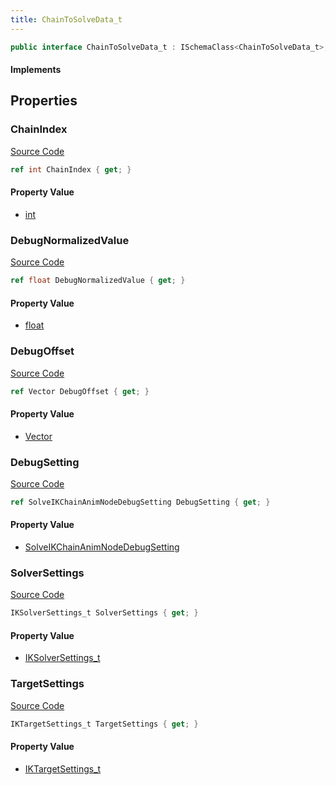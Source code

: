 ```yaml
---
title: ChainToSolveData_t
---
```


```csharp
public interface ChainToSolveData_t : ISchemaClass<ChainToSolveData_t>, ISchemaField, ISchemaClass, INativeHandle
```

#### Implements

## Properties

### ChainIndex

[Source Code](https://github.com/swiftly-solution/swiftlys2/blob/main/managed/src/SwiftlyS2.Generated/Schemas/Interfaces/ChainToSolveData_t.cs#L17)

```csharp
ref int ChainIndex { get; }
```

#### Property Value

- [int](https://learn.microsoft.com/dotnet/api/system.int32)

### DebugNormalizedValue

[Source Code](https://github.com/swiftly-solution/swiftlys2/blob/main/managed/src/SwiftlyS2.Generated/Schemas/Interfaces/ChainToSolveData_t.cs#L25)

```csharp
ref float DebugNormalizedValue { get; }
```

#### Property Value

- [float](https://learn.microsoft.com/dotnet/api/system.single)

### DebugOffset

[Source Code](https://github.com/swiftly-solution/swiftlys2/blob/main/managed/src/SwiftlyS2.Generated/Schemas/Interfaces/ChainToSolveData_t.cs#L27)

```csharp
ref Vector DebugOffset { get; }
```

#### Property Value

- [Vector](/docs/api/shared/natives/vector)

### DebugSetting

[Source Code](https://github.com/swiftly-solution/swiftlys2/blob/main/managed/src/SwiftlyS2.Generated/Schemas/Interfaces/ChainToSolveData_t.cs#L23)

```csharp
ref SolveIKChainAnimNodeDebugSetting DebugSetting { get; }
```

#### Property Value

- [SolveIKChainAnimNodeDebugSetting](/docs/api/shared/schemadefinitions/solveikchainanimnodedebugsetting)

### SolverSettings

[Source Code](https://github.com/swiftly-solution/swiftlys2/blob/main/managed/src/SwiftlyS2.Generated/Schemas/Interfaces/ChainToSolveData_t.cs#L19)

```csharp
IKSolverSettings_t SolverSettings { get; }
```

#### Property Value

- [IKSolverSettings_t](/docs/api/shared/schemadefinitions/iksolversettings_t)

### TargetSettings

[Source Code](https://github.com/swiftly-solution/swiftlys2/blob/main/managed/src/SwiftlyS2.Generated/Schemas/Interfaces/ChainToSolveData_t.cs#L21)

```csharp
IKTargetSettings_t TargetSettings { get; }
```

#### Property Value

- [IKTargetSettings_t](/docs/api/shared/schemadefinitions/iktargetsettings_t)

